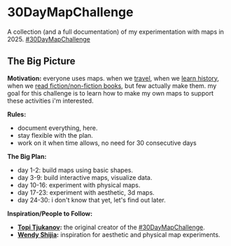 # 30DayMapChallenge

A collection (and a full documentation) of my experimentation with maps in 2025. [#30DayMapChallenge](https://github.com/tjukanovt/30DayMapChallenge)

## The Big Picture

**Motivation:** everyone uses maps. when we [travel](https://www.instagram.com/chunrapeepat/), when we [learn history](https://x.com/chunrapeepat/status/1735255332304441682), when we [read fiction/non-fiction books](https://chunrapeepat.com/books/), but few actually make them. my goal for this challenge is to learn how to make my own maps to support these activities i'm interested.

**Rules:**
- document everything, here.
- stay flexible with the plan.
- work on it when time allows, no need for 30 consecutive days

**The Big Plan:**
- day 1-2: build maps using basic shapes.
- day 3-9: build interactive maps, visualize data.
- day 10-16: experiment with physical maps.
- day 17-23: experiment with aesthetic, 3d maps.
- day 24-30: i don't know that yet, let's find out later.

**Inspiration/People to Follow:**
- **[Topi Tjukanov](https://x.com/Tjukanov):** the original creator of the [#30DayMapChallenge](https://github.com/tjukanovt/30DayMapChallenge).
- **[Wendy Shijia](https://x.com/ShijiaWendy):** inspiration for aesthetic and physical map experiments.
